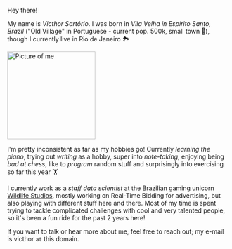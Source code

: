 Hey there!

My name is *Victhor Sartório*. I was born in *Vila Velha in Espírito Santo, Brazil* ("Old Village" in Portuguese - current pop. 500k, small town 😬), though I currently live in Rio de Janeiro 🏞

<img src="@{base_url}/images/me.jpg" width="200" alt="Picture of me">

I'm pretty inconsistent as far as my hobbies go! Currently *learning the piano*, trying out *writing* as a hobby, super into *note-taking*, enjoying being *bad at chess*, like to *program* random stuff and surprisingly into exercising so far this year 🏋️ 

I currently work as a *staff data scientist* at the Brazilian gaming unicorn [Wildlife Studios](https://wildlifestudios.com/), mostly working on Real-Time Bidding for advertising, but also playing with different stuff here and there. Most of my time is spent trying to tackle complicated challenges with cool and very talented people, so it's been a fun ride for the past 2 years here!

If you want to talk or hear more about me, feel free to reach out; my e-mail is victhor `at` this domain.
